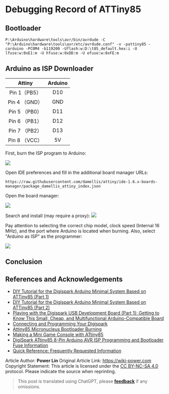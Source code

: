 # Debugging Record of ATTiny85

## Bootloader

```shell
P:\Arduino\hardware\tools\avr/bin/avrdude -C "P:\Arduino\hardware\tools\avr/etc/avrdude.conf" -v -pattiny85 -carduino -PCOM4 -b119200 -Uflash:w:D:\t85_default.hex:i -U lfuse:w:0xE1:m -U hfuse:w:0xDD:m -U efuse:w:0xFE:m
```

## Arduino as ISP Downloader

|    Attiny     | Arduino |
| :-----------: | :-----: |
| Pin 1（PB5）  |   D10   |
| Pin 4 （GND） |   GND   |
| Pin 5 （PB0） |   D11   |
| Pin 6 （PB1） |   D12   |
| Pin 7 （PB2） |   D13   |
| Pin 8 （VCC） |   5V    |

First, burn the ISP program to Arduino:

![](https://wiki-media-1253965369.cos.ap-guangzhou.myqcloud.com/img/20200426144425.png)

Open IDE preferences and fill in the additional board manager URLs:

```
https://raw.githubusercontent.com/damellis/attiny/ide-1.6.x-boards-manager/package_damellis_attiny_index.json
```

Open the board manager:

![](https://wiki-media-1253965369.cos.ap-guangzhou.myqcloud.com/img/20200426144642.png)

Search and install (may require a proxy):
![](https://wiki-media-1253965369.cos.ap-guangzhou.myqcloud.com/img/20200426144732.png)

Pay attention to selecting the correct chip model, clock speed (Internal 16 MHz), and the port where Arduino is located when burning. Also, select "Arduino as ISP" as the programmer:

![](https://wiki-media-1253965369.cos.ap-guangzhou.myqcloud.com/img/20200426144834.png)

## Conclusion

## References and Acknowledgements

- [DIY Tutorial for the Digispark Arduino Minimal System Based on ATTiny85 (Part 1)](https://blog.csdn.net/Argon_Ghost/article/details/103637870?depth_1-utm_source=distribute.pc_relevant.none-task-blog-BlogCommendFromBaidu-4&utm_source=distribute.pc_relevant.none-task-blog-BlogCommendFromBaidu-4)
- [DIY Tutorial for the Digispark Arduino Minimal System Based on ATTiny85 (Part 2)](https://blog.csdn.net/Argon_Ghost/article/details/103859931)
- [Playing with the Digispark USB Development Board (Part 1): Getting to Know This Small, Cheap, and Multifunctional Arduino-Compatible Board](https://zhuanlan.zhihu.com/p/73336394)
- [Connecting and Programming Your Digispark](http://digistump.com/wiki/digispark/tutorials/connecting)
- [Attiny85 Micronucleus Bootloader Burning](http://iremo-tw.blogspot.com/2018/03/attiny85-micronucleus-bootloader.html)
- [Making a Mini Game Console with ATtiny85](https://www.jianshu.com/p/55e86b4e0194)
- [DigiSpark ATtiny85 8-Pin Arduino AVR ISP Programming and Bootloader Fuse Information](http://blog.sina.com.cn/s/blog_6566538d0102w6qk.html)
- [Quick Reference: Frequently Requested Information](http://digistump.com/wiki/digispark/quickref)

Article Author: **Power Lin**
Original Article Link: <https://wiki-power.com>
Copyright Statement: This article is licensed under the [CC BY-NC-SA 4.0](https://creativecommons.org/licenses/by/4.0/deed.zh) protocol. Please indicate the source when reprinting.

> This post is translated using ChatGPT, please [**feedback**](https://github.com/linyuxuanlin/Wiki_MkDocs/issues/new) if any omissions.